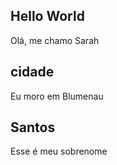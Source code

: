 ## Hello World
Olá, me chamo Sarah 

## cidade
Eu moro em Blumenau

## Santos
Esse é meu sobrenome

